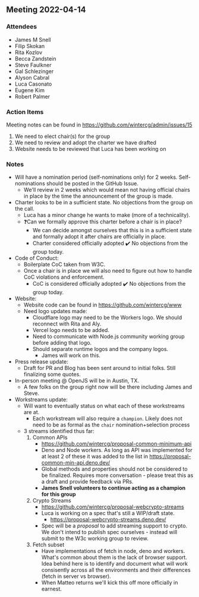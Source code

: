## Meeting 2022-04-14

### Attendees
- James M Snell
- Filip Skokan
- Rita Kozlov
- Becca Zandstein
- Steve Faulkner
- Gal Schlezinger
- Alyson Cabral
- Luca Casonato
- Eugene Kim
- Robert Palmer

### Action Items
Meeting notes can be found in https://github.com/wintercg/admin/issues/15
1. We need to elect chair(s) for the group
2. We need to review and adopt the charter we have drafted
3. Website needs to be reviewed that Luca has been working on 

### Notes
- Will have a nomination period (self-nominations only) for 2 weeks. Self-nominations should be posted in the GitHub Issue.
   - We'll review in 2 weeks which would mean not having official chairs in place by the time the announcement of the group is made.
- Charter looks to be in a sufficient state. No objections from the group on the call.
   - Luca has a minor change he wants to make (more of a technicality).
   - ❓Can we formally approve this charter before a chair is in place?
      - We can decide amongst ourselves that this is in a sufficient state and formally adopt it after chairs are officially in place.
      - Charter considered officially adopted ✔️ No objections from the group today.
- Code of Conduct:
   - Boilerplate CoC taken from W3C.
   - Once a chair is in place we will also need to figure out how to handle CoC violations and enforcement.
      - CoC is considered officially adopted ✔️ No objections from the group today.
- Website: 
   - Website code can be found in https://github.com/wintercg/www
   - Need logo updates made:
      - Cloudflare logo may need to be the Workers logo. We should reconnect with Rita and Aly.
      - Vercel logo needs to be added.
      - Need to communicate with Node.js community working group before adding that logo.
      - Should separate runtime logos and the company logos.
        - James will work on this.
- Press release update:
   - Draft for PR and Blog has been sent around to initial folks. Still finalizing some quotes.
- In-person meeting @ OpenJS will be in Austin, TX. 
   - A few folks on the group right now will be there including James and Steve.
- Workstreams update:
   - Will want to eventually status on what each of these workstreams are at. 
      - Each workstream will also require a `champion`. Likely does not need to be as formal as the `chair` nomination+selection process
   - 3 streams identified thus far:
      1. Common APIs
         - https://github.com/wintercg/proposal-common-minimum-api
         - Deno and Node workers. As long as API was implemented for at least 2 of these it was added to the list in https://proposal-common-min-api.deno.dev/
         - Global methods and properties should not be considered to be finalized. Requires more conversation - please treat this as a draft and provide feedback via PRs.
         - **James Snell volunteers to continue acting as a champion for this group**
      2. Crypto Streams
         - https://github.com/wintercg/proposal-webcrypto-streams
         - Luca is working on a spec that's still a WIP/draft state.
            - https://proposal-webcrypto-streams.deno.dev/
         - Spec will be a _proposal_ to add streaming support to crypto. We don't intend to publish spec ourselves - instead will submit to the W3c working group to review.
      3. Fetch subset
         - Have implementations of fetch in node, deno and workers. What's common about them is the lack of browser support. Idea behind here is to identify and document what will work consisently across all the environments and their differences (fetch in server vs browser).
         - When Matteo returns we'll kick this off more officially in earnest.
